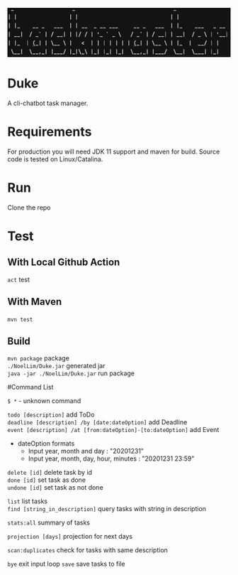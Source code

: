 ![](./docs/logo.png)

# Duke
A cli-chatbot task manager.

# Requirements

For production you will need JDK 11 support and maven for build. Source code is tested on Linux/Catalina.

# Run

Clone the repo

# Test

## With Local Github Action
```act``` test

## With Maven

```mvn test```

## Build

```mvn package``` package \
```./NoelLim/Duke.jar``` generated jar \
```java -jar ./NoelLim/Duke.jar``` run package


#Command List

`$ *`   - unknown command

`todo [description]` add ToDo \
`deadline [description] /by [date:dateOption]` add Deadline \
`event [description] /at [from:dateOption]-[to:dateOption]` add Event

- dateOption formats
    - Input year, month and day : "20201231"
    - Input year, month, day, hour, minutes : "20201231 23:59"

`delete [id]` delete task by id \
`done [id]` set task as done \
`undone [id]` set task as not done

`list` list tasks \
`find [string_in_description]` query tasks with string in description

`stats:all` summary of tasks

`projection [days]` projection for next days

`scan:duplicates` check for tasks with same description

`bye` exit input loop
`save` save tasks to file


